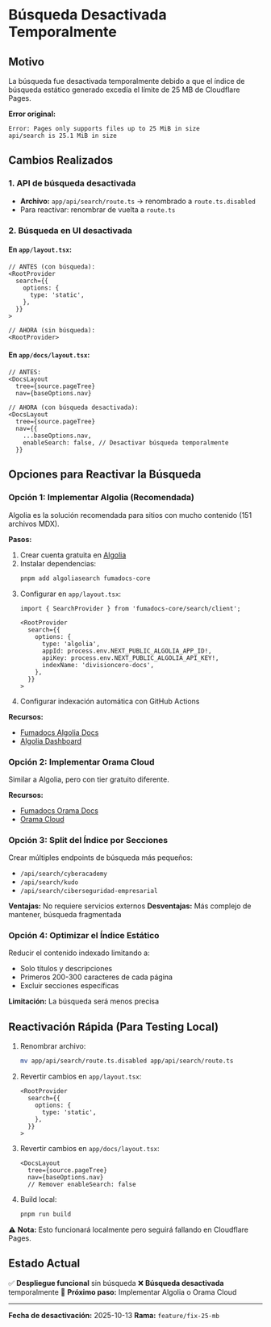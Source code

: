 # Búsqueda Desactivada Temporalmente

## Motivo

La búsqueda fue desactivada temporalmente debido a que el índice de búsqueda estático generado excedía el límite de 25 MB de Cloudflare Pages.

**Error original:**
```
Error: Pages only supports files up to 25 MiB in size
api/search is 25.1 MiB in size
```

## Cambios Realizados

### 1. API de búsqueda desactivada
- **Archivo:** `app/api/search/route.ts` → renombrado a `route.ts.disabled`
- Para reactivar: renombrar de vuelta a `route.ts`

### 2. Búsqueda en UI desactivada

#### En `app/layout.tsx`:
```tsx
// ANTES (con búsqueda):
<RootProvider
  search={{
    options: {
      type: 'static',
    },
  }}
>

// AHORA (sin búsqueda):
<RootProvider>
```

#### En `app/docs/layout.tsx`:
```tsx
// ANTES:
<DocsLayout
  tree={source.pageTree}
  nav={baseOptions.nav}

// AHORA (con búsqueda desactivada):
<DocsLayout
  tree={source.pageTree}
  nav={{
    ...baseOptions.nav,
    enableSearch: false, // Desactivar búsqueda temporalmente
  }}
```

## Opciones para Reactivar la Búsqueda

### Opción 1: Implementar Algolia (Recomendada)

Algolia es la solución recomendada para sitios con mucho contenido (151 archivos MDX).

**Pasos:**
1. Crear cuenta gratuita en [Algolia](https://www.algolia.com/)
2. Instalar dependencias:
   ```bash
   pnpm add algoliasearch fumadocs-core
   ```
3. Configurar en `app/layout.tsx`:
   ```tsx
   import { SearchProvider } from 'fumadocs-core/search/client';

   <RootProvider
     search={{
       options: {
         type: 'algolia',
         appId: process.env.NEXT_PUBLIC_ALGOLIA_APP_ID!,
         apiKey: process.env.NEXT_PUBLIC_ALGOLIA_API_KEY!,
         indexName: 'divisioncero-docs',
       },
     }}
   >
   ```
4. Configurar indexación automática con GitHub Actions

**Recursos:**
- [Fumadocs Algolia Docs](https://fumadocs.dev/docs/headless/search/algolia)
- [Algolia Dashboard](https://www.algolia.com/dashboard)

### Opción 2: Implementar Orama Cloud

Similar a Algolia, pero con tier gratuito diferente.

**Recursos:**
- [Fumadocs Orama Docs](https://fumadocs.dev/docs/headless/search/orama)
- [Orama Cloud](https://orama.com/)

### Opción 3: Split del Índice por Secciones

Crear múltiples endpoints de búsqueda más pequeños:
- `/api/search/cyberacademy`
- `/api/search/kudo`
- `/api/search/ciberseguridad-empresarial`

**Ventajas:** No requiere servicios externos
**Desventajas:** Más complejo de mantener, búsqueda fragmentada

### Opción 4: Optimizar el Índice Estático

Reducir el contenido indexado limitando a:
- Solo títulos y descripciones
- Primeros 200-300 caracteres de cada página
- Excluir secciones específicas

**Limitación:** La búsqueda será menos precisa

## Reactivación Rápida (Para Testing Local)

1. Renombrar archivo:
   ```bash
   mv app/api/search/route.ts.disabled app/api/search/route.ts
   ```

2. Revertir cambios en `app/layout.tsx`:
   ```tsx
   <RootProvider
     search={{
       options: {
         type: 'static',
       },
     }}
   >
   ```

3. Revertir cambios en `app/docs/layout.tsx`:
   ```tsx
   <DocsLayout
     tree={source.pageTree}
     nav={baseOptions.nav}
     // Remover enableSearch: false
   ```

4. Build local:
   ```bash
   pnpm run build
   ```

⚠️ **Nota:** Esto funcionará localmente pero seguirá fallando en Cloudflare Pages.

## Estado Actual

✅ **Despliegue funcional** sin búsqueda
❌ **Búsqueda desactivada** temporalmente
🔄 **Próximo paso:** Implementar Algolia o Orama Cloud

---

**Fecha de desactivación:** 2025-10-13
**Rama:** `feature/fix-25-mb`
